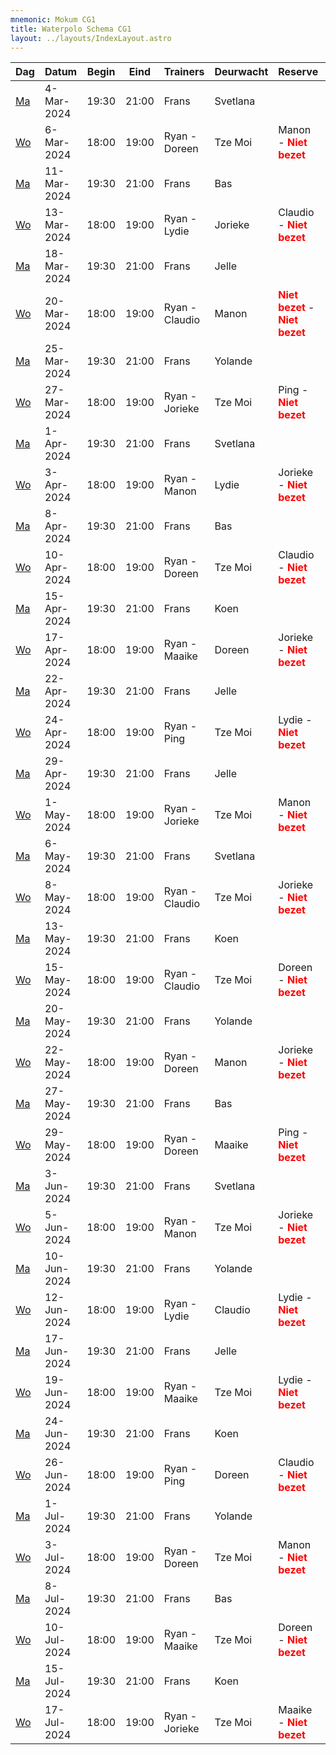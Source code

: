 ```yaml
---
mnemonic: Mokum CG1
title: Waterpolo Schema CG1
layout: ../layouts/IndexLayout.astro
---
```

| Dag | Datum | Begin | Eind | Trainers | Deurwacht | Reserve | Programma |
|-----|-------|------|------|----------|-----------|---------|-----------|
|[Ma](/dates/2024-3-4)|4-Mar-2024|19:30|21:00|Frans|Svetlana||Droogtraining - Zwemmen - Waterpolo|
|[Wo](/dates/2024-3-6)|6-Mar-2024|18:00|19:00|Ryan - Doreen|Tze Moi|Manon - <span style="color:red">**Niet bezet**</span>|Droogtraining - Zwemmen - Waterpolo|
|[Ma](/dates/2024-3-11)|11-Mar-2024|19:30|21:00|Frans|Bas||Droogtraining - Zwemmen - Waterpolo|
|[Wo](/dates/2024-3-13)|13-Mar-2024|18:00|19:00|Ryan - Lydie|Jorieke|Claudio - <span style="color:red">**Niet bezet**</span>|Droogtraining - Zwemmen - Waterpolo|
|[Ma](/dates/2024-3-18)|18-Mar-2024|19:30|21:00|Frans|Jelle||Droogtraining - Zwemmen - Waterpolo|
|[Wo](/dates/2024-3-20)|20-Mar-2024|18:00|19:00|Ryan - Claudio|Manon|<span style="color:red">**Niet bezet**</span> - <span style="color:red">**Niet bezet**</span>|Droogtraining - Zwemmen - Waterpolo|
|[Ma](/dates/2024-3-25)|25-Mar-2024|19:30|21:00|Frans|Yolande||Droogtraining - Zwemmen - Waterpolo|
|[Wo](/dates/2024-3-27)|27-Mar-2024|18:00|19:00|Ryan - Jorieke|Tze Moi|Ping - <span style="color:red">**Niet bezet**</span>|Droogtraining - Zwemmen - Waterpolo|
|[Ma](/dates/2024-4-1)|1-Apr-2024|19:30|21:00|Frans|Svetlana||Droogtraining - Zwemmen - Waterpolo|
|[Wo](/dates/2024-4-3)|3-Apr-2024|18:00|19:00|Ryan - Manon|Lydie|Jorieke - <span style="color:red">**Niet bezet**</span>|Droogtraining - Zwemmen - Waterpolo|
|[Ma](/dates/2024-4-8)|8-Apr-2024|19:30|21:00|Frans|Bas||Droogtraining - Zwemmen - Waterpolo|
|[Wo](/dates/2024-4-10)|10-Apr-2024|18:00|19:00|Ryan - Doreen|Tze Moi|Claudio - <span style="color:red">**Niet bezet**</span>|Droogtraining - Zwemmen - Waterpolo|
|[Ma](/dates/2024-4-15)|15-Apr-2024|19:30|21:00|Frans|Koen||Droogtraining - Zwemmen - Waterpolo|
|[Wo](/dates/2024-4-17)|17-Apr-2024|18:00|19:00|Ryan - Maaike|Doreen|Jorieke - <span style="color:red">**Niet bezet**</span>|Droogtraining - Zwemmen - Waterpolo|
|[Ma](/dates/2024-4-22)|22-Apr-2024|19:30|21:00|Frans|Jelle||Droogtraining - Zwemmen - Waterpolo|
|[Wo](/dates/2024-4-24)|24-Apr-2024|18:00|19:00|Ryan - Ping|Tze Moi|Lydie - <span style="color:red">**Niet bezet**</span>|Droogtraining - Zwemmen - Waterpolo|
|[Ma](/dates/2024-4-29)|29-Apr-2024|19:30|21:00|Frans|Jelle||Droogtraining - Zwemmen - Waterpolo|
|[Wo](/dates/2024-5-1)|1-May-2024|18:00|19:00|Ryan - Jorieke|Tze Moi|Manon - <span style="color:red">**Niet bezet**</span>|Droogtraining - Zwemmen - Waterpolo|
|[Ma](/dates/2024-5-6)|6-May-2024|19:30|21:00|Frans|Svetlana||Droogtraining - Zwemmen - Waterpolo|
|[Wo](/dates/2024-5-8)|8-May-2024|18:00|19:00|Ryan - Claudio|Tze Moi|Jorieke - <span style="color:red">**Niet bezet**</span>|Droogtraining - Zwemmen - Waterpolo|
|[Ma](/dates/2024-5-13)|13-May-2024|19:30|21:00|Frans|Koen||Droogtraining - Zwemmen - Waterpolo|
|[Wo](/dates/2024-5-15)|15-May-2024|18:00|19:00|Ryan - Claudio|Tze Moi|Doreen - <span style="color:red">**Niet bezet**</span>|Droogtraining - Zwemmen - Waterpolo|
|[Ma](/dates/2024-5-20)|20-May-2024|19:30|21:00|Frans|Yolande||Droogtraining - Zwemmen - Waterpolo|
|[Wo](/dates/2024-5-22)|22-May-2024|18:00|19:00|Ryan - Doreen|Manon|Jorieke - <span style="color:red">**Niet bezet**</span>|Droogtraining - Zwemmen - Waterpolo|
|[Ma](/dates/2024-5-27)|27-May-2024|19:30|21:00|Frans|Bas||Droogtraining - Zwemmen - Waterpolo|
|[Wo](/dates/2024-5-29)|29-May-2024|18:00|19:00|Ryan - Doreen|Maaike|Ping - <span style="color:red">**Niet bezet**</span>|Droogtraining - Zwemmen - Waterpolo|
|[Ma](/dates/2024-6-3)|3-Jun-2024|19:30|21:00|Frans|Svetlana||Droogtraining - Zwemmen - Waterpolo|
|[Wo](/dates/2024-6-5)|5-Jun-2024|18:00|19:00|Ryan - Manon|Tze Moi|Jorieke - <span style="color:red">**Niet bezet**</span>|Droogtraining - Zwemmen - Waterpolo|
|[Ma](/dates/2024-6-10)|10-Jun-2024|19:30|21:00|Frans|Yolande||Droogtraining - Zwemmen - Waterpolo|
|[Wo](/dates/2024-6-12)|12-Jun-2024|18:00|19:00|Ryan - Lydie|Claudio|Lydie - <span style="color:red">**Niet bezet**</span>|Droogtraining - Zwemmen - Waterpolo|
|[Ma](/dates/2024-6-17)|17-Jun-2024|19:30|21:00|Frans|Jelle||Droogtraining - Zwemmen - Waterpolo|
|[Wo](/dates/2024-6-19)|19-Jun-2024|18:00|19:00|Ryan - Maaike|Tze Moi|Lydie - <span style="color:red">**Niet bezet**</span>|Droogtraining - Zwemmen - Waterpolo|
|[Ma](/dates/2024-6-24)|24-Jun-2024|19:30|21:00|Frans|Koen||Droogtraining - Zwemmen - Waterpolo|
|[Wo](/dates/2024-6-26)|26-Jun-2024|18:00|19:00|Ryan - Ping|Doreen|Claudio - <span style="color:red">**Niet bezet**</span>|Droogtraining - Zwemmen - Waterpolo|
|[Ma](/dates/2024-7-1)|1-Jul-2024|19:30|21:00|Frans|Yolande||Droogtraining - Zwemmen - Waterpolo|
|[Wo](/dates/2024-7-3)|3-Jul-2024|18:00|19:00|Ryan - Doreen|Tze Moi|Manon - <span style="color:red">**Niet bezet**</span>|Droogtraining - Zwemmen - Waterpolo|
|[Ma](/dates/2024-7-8)|8-Jul-2024|19:30|21:00|Frans|Bas||Droogtraining - Zwemmen - Waterpolo|
|[Wo](/dates/2024-7-10)|10-Jul-2024|18:00|19:00|Ryan - Maaike|Tze Moi|Doreen - <span style="color:red">**Niet bezet**</span>|Droogtraining - Zwemmen - Waterpolo|
|[Ma](/dates/2024-7-15)|15-Jul-2024|19:30|21:00|Frans|Koen||Droogtraining - Zwemmen - Waterpolo|
|[Wo](/dates/2024-7-17)|17-Jul-2024|18:00|19:00|Ryan - Jorieke|Tze Moi|Maaike - <span style="color:red">**Niet bezet**</span>|Droogtraining - Zwemmen - Waterpolo|